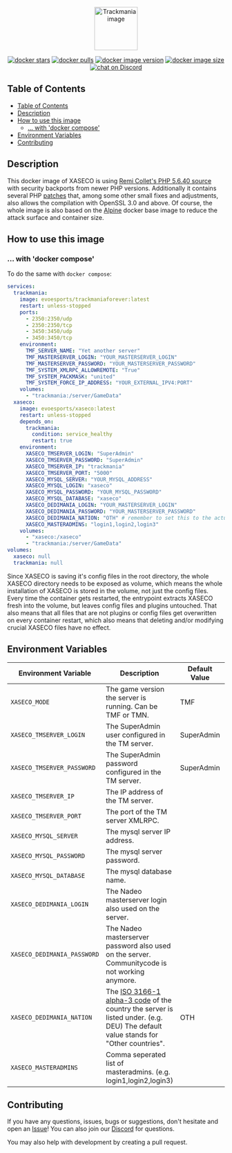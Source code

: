 <p align="center">
  <img src="https://github.com/user-attachments/assets/b903eb8c-f1ea-45f7-ae22-313498c1939c" alt="Trackmania image" height="100"/>
<p align="center">
    <a href="https://hub.docker.com/r/evoesports/xaseco">
        <img src="https://img.shields.io/docker/stars/evoesports/xaseco?&style=flat-square"
            alt="docker stars"></a>
    <a href="https://hub.docker.com/r/evoesports/xaseco">
        <img src="https://img.shields.io/docker/pulls/evoesports/xaseco?style=flat-square"
            alt="docker pulls"></a>
    <a href="https://hub.docker.com/r/evoesports/xaseco">
        <img src="https://img.shields.io/docker/v/evoesports/xaseco?style=flat-square"
            alt="docker image version"></a>
    <a href="https://hub.docker.com/r/evoesports/xaseco">
        <img src="https://img.shields.io/docker/image-size/evoesports/xaseco?style=flat-square"
            alt="docker image size"></a>
    <a href="https://discord.gg/evoesports">
        <img src="https://img.shields.io/discord/384138149686935562?color=%235865F2&label=discord&logo=discord&logoColor=%23ffffff&style=flat-square"
            alt="chat on Discord"></a>
</p>

## Table of Contents
- [Table of Contents](#table-of-contents)
- [Description](#description)
- [How to use this image](#how-to-use-this-image)
  - [... with 'docker compose'](#-with-docker-compose)
- [Environment Variables](#environment-variables)
- [Contributing](#contributing)

## Description
This docker image of XASECO is using [Remi Collet's PHP 5.6.40 source](https://github.com/remicollet/php-src-security/tree/PHP-5.6-security-backports-openssl11) with security backports from newer PHP versions.
Additionally it contains several PHP [patches](https://github.com/shivammathur/php-src-backports/tree/main/patches) that, among some other small fixes and adjustments, also allows the compilation with OpenSSL 3.0 and above.
Of course, the whole image is also based on the [Alpine](https://hub.docker.com/_/alpine) docker base image to reduce the attack surface and container size.

## How to use this image
### ... with 'docker compose'
To do the same with `docker compose`:
```yaml
services:
  trackmania:
    image: evoesports/trackmaniaforever:latest
    restart: unless-stopped
    ports:
      - 2350:2350/udp
      - 2350:2350/tcp
      - 3450:3450/udp
      - 3450:3450/tcp
    environment:
      TMF_SERVER_NAME: "Yet another server"
      TMF_MASTERSERVER_LOGIN: "YOUR_MASTERSERVER_LOGIN"
      TMF_MASTERSERVER_PASSWORD: "YOUR_MASTERSERVER_PASSWORD"
      TMF_SYSTEM_XMLRPC_ALLOWREMOTE: "True"
      TMF_SYSTEM_PACKMASK: "united"
      TMF_SYSTEM_FORCE_IP_ADDRESS: "YOUR_EXTERNAL_IPV4:PORT"
    volumes:
      - "trackmania:/server/GameData"
  xaseco:
    image: evoesports/xaseco:latest
    restart: unless-stopped
    depends_on:
      trackmania:
        condition: service_healthy
        restart: true
    environment:
      XASECO_TMSERVER_LOGIN: "SuperAdmin"
      XASECO_TMSERVER_PASSWORD: "SuperAdmin"
      XASECO_TMSERVER_IP: "trackmania"
      XASECO_TMSERVER_PORT: "5000"
      XASECO_MYSQL_SERVER: "YOUR_MYSQL_ADDRESS"
      XASECO_MYSQL_LOGIN: "xaseco"
      XASECO_MYSQL_PASSWORD: "YOUR_MYSQL_PASSWORD"
      XASECO_MYSQL_DATABASE: "xaseco"
      XASECO_DEDIMANIA_LOGIN: "YOUR_MASTERSERVER_LOGIN"
      XASECO_DEDIMANIA_PASSWORD: "YOUR_MASTERSERVER_PASSWORD"
      XASECO_DEDIMANIA_NATION: "OTH" # remember to set this to the actual country
      XASECO_MASTERADMINS: "login1,login2,login3"
    volumes:
      - "xaseco:/xaseco"
      - "trackmania:/server/GameData"
volumes:
  xaseco: null
  trackmania: null
```
Since XASECO is saving it's config files in the root directory, the whole XASECO directory needs to be exposed as volume, which means the whole installation of XASECO is stored in the volume, not just the config files. Every time the container gets restarted, the entrypoint extracts XASECO fresh into the volume, but leaves config files and plugins untouched. That also means that all files that are not plugins or config files get overwritten on every container restart, which also means that deleting and/or modifying crucial XASECO files have no effect.

## Environment Variables
| **Environment Variable**                  | **Description**                                                                                                                       | **Default Value**                 | **Required** |
|-------------------------------------------|---------------------------------------------------------------------------------------------------------------------------------------|-----------------------------------|:------------:|
| `XASECO_MODE`                             | The game version the server is running. Can be TMF or TMN.                                                                            | TMF                               |       ✔      |
| `XASECO_TMSERVER_LOGIN`                   | The SuperAdmin user configured in the TM server.                                                                                      | SuperAdmin                        |       ✔      |
| `XASECO_TMSERVER_PASSWORD`                | The SuperAdmin password configured in the TM server.                                                                                  | SuperAdmin                        |       ✔      |
| `XASECO_TMSERVER_IP`                      | The IP address of the TM server.                                                                                                      |                                   |       ✔      |
| `XASECO_TMSERVER_PORT`                    | The port of the TM server XMLRPC.                                                                                                     |                                   |       ✔      |
| `XASECO_MYSQL_SERVER`                     | The mysql server IP address.                                                                                                          |                                   |       ✔      |
| `XASECO_MYSQL_PASSWORD`                   | The mysql server password.                                                                                                            |                                   |       ✔      |
| `XASECO_MYSQL_DATABASE`                   | The mysql database name.                                                                                                              |                                   |       ✔      |
| `XASECO_DEDIMANIA_LOGIN`                  | The Nadeo masterserver login also used on the server.                                                                                 |                                   |       ✔      |
| `XASECO_DEDIMANIA_PASSWORD`               | The Nadeo masterserver password also used on the server. Communitycode is not working anymore.                                        |                                   |       ✔      |
| `XASECO_DEDIMANIA_NATION`                 | The [ISO 3166-1 alpha-3 code](https://en.wikipedia.org/wiki/ISO_3166-1_alpha-3) of the country the server is listed under. (e.g. DEU) The default value stands for "Other countries". | OTH                               |       ✔      |
| `XASECO_MASTERADMINS`                     | Comma seperated list of masteradmins. (e.g. login1,login2,login3)                                                                     |                                   |       ✔      |

[^1]: Default value of this docker image. Does not represent the defaults by the TrackMania server provided by Ubisoft Nadeo.

## Contributing
If you have any questions, issues, bugs or suggestions, don't hesitate and open an [Issue](https://github.com/evoesports/docker-trackmaniaforever/issues/new)! You can also join our [Discord](https://discord.gg/evoesports) for questions.

You may also help with development by creating a pull request.
